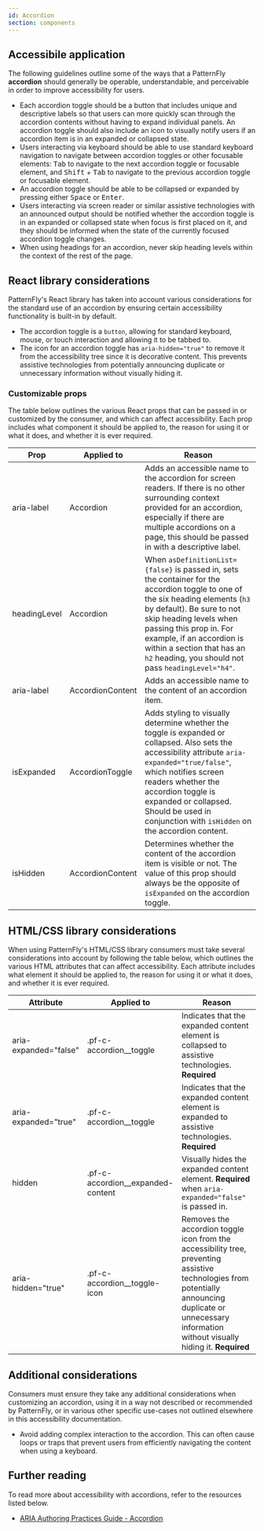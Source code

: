 ```yaml
---
id: Accordion
section: components
---
```


## Accessibile application

The following guidelines outline some of the ways that a PatternFly **accordion** should generally be operable, understandable, and perceivable in order to improve accessibility for users.

- Each accordion toggle should be a button that includes unique and descriptive labels so that users can more quickly scan through the accordion contents without having to expand individual panels. An accordion toggle should also include an icon to visually notify users if an accordion item is in an expanded or collapsed state.
- Users interacting via keyboard should be able to use standard keyboard navigation to navigate between accordion toggles or other focusable elements: <kbd>Tab</kbd> to navigate to the next accordion toggle or focusable element, and <kbd>Shift</kbd> + <kbd>Tab</kbd> to navigate to the previous accordion toggle or focusable element. 
- An accordion toggle should be able to be collapsed or expanded by pressing either <kbd>Space</kbd> or <kbd>Enter</kbd>.
- Users interacting via screen reader or similar assistive technologies with an announced output should be notified whether the accordion toggle is in an expanded or collapsed state when focus is first placed on it, and they should be informed when the state of the currently focused accordion toggle changes.
- When using headings for an accordion, never skip heading levels within the context of the rest of the page.

## React library considerations

PatternFly's React library has taken into account various considerations for the standard use of an accordion by ensuring certain accessibility functionality is built-in by default.

- The accordion toggle is a `button`, allowing for standard keyboard, mouse, or touch interaction and allowing it to be tabbed to.
- The icon for an accordion toggle has `aria-hidden="true"` to remove it from the accessibility tree since it is decorative content. This prevents assistive technologies from potentially announcing duplicate or unnecessary information without visually hiding it. 

### Customizable props

The table below outlines the various React props that can be passed in or customized by the consumer, and which can affect accessibility. Each prop includes what component it should be applied to, the reason for using it or what it does, and whether it is ever required.

| Prop | Applied to | Reason | 
|---|---|---|
| aria-label | Accordion | Adds an accessible name to the accordion for screen readers. If there is no other surrounding context provided for an accordion, especially if there are multiple accordions on a page, this should be passed in with a descriptive label. |
| headingLevel | Accordion | When `asDefinitionList={false}` is passed in, sets the container for the accordion toggle to one of the six heading elements (`h3` by default). Be sure to not skip heading levels when passing this prop in. For example, if an accordion is within a section that has an `h2` heading, you should not pass `headingLevel="h4"`. |
| aria-label | AccordionContent | Adds an accessible name to the content of an accordion item. |
| isExpanded | AccordionToggle | Adds styling to visually determine whether the toggle is expanded or collapsed. Also sets the accessibility attribute `aria-expanded="true/false"`, which notifies screen readers whether the accordion toggle is expanded or collapsed. Should be used in conjunction with `isHidden` on the accordion content. |
| isHidden | AccordionContent | Determines whether the content of the accordion item is visible or not. The value of this prop should always be the opposite of `isExpanded` on the accordion toggle. |

## HTML/CSS library considerations

When using PatternFly's HTML/CSS library consumers must take several considerations into account by following the table below, which outlines the various HTML attributes that can affect accessibility. Each attribute includes what element it should be applied to, the reason for using it or what it does, and whether it is ever required.

| Attribute | Applied to | Reason | 
|---|---|---|
| aria-expanded="false" | .pf-c-accordion__toggle | Indicates that the expanded content element is collapsed to assistive technologies. **Required** |
| aria-expanded="true" | .pf-c-accordion__toggle | Indicates that the expanded content element is expanded to assistive technologies. **Required** |
| hidden | .pf-c-accordion__expanded-content | Visually hides the expanded content element. **Required** when `aria-expanded="false"` is passed in.
| aria-hidden="true" | .pf-c-accordion__toggle-icon | Removes the accordion toggle icon from the accessibility tree, preventing assistive technologies from potentially announcing duplicate or unnecessary information without visually hiding it. **Required** |

## Additional considerations

Consumers must ensure they take any additional considerations when customizing an accordion, using it in a way not described or recommended by PatternFly, or in various other specific use-cases not outlined elsewhere in this accessibility documentation.

- Avoid adding complex interaction to the accordion. This can often cause loops or traps that prevent users from efficiently navigating the content when using a keyboard.

## Further reading

To read more about accessibility with accordions, refer to the resources listed below.

- [ARIA Authoring Practices Guide - Accordion](https://www.w3.org/WAI/ARIA/apg/patterns/accordion/)